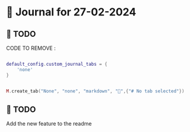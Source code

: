 # 📝 Journal for 27-02-2024

## 📔 TODO

CODE TO REMOVE :

```lua

default_config.custom_journal_tabs = {
    'none'
}

```

```lua

M.create_tab("None", "none", "markdown", "🚧",{"# No tab selected"})

```
## 📑 TODO
Add the new feature to the readme

